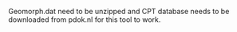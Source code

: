 Geomorph.dat need to be unzipped and CPT database needs to be downloaded from pdok.nl for this tool to work.
